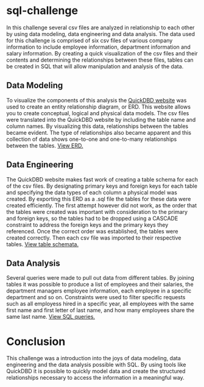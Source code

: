 # sql-challenge

In this challenge several csv files are analyzed in relationship to each other by using data modeling, data engineering and data analysis. The data used for this challenge is comprised of six csv files of various company information to include employee information, department information and salary information. By creating a quick visualization of the csv files and their contents and determining the relationships between these files, tables can be created in SQL that will allow manipulation and analysis of the data. 

## Data Modeling 
To visualize the components of this analysis the [QuickDBD website](https://www.quickdatabasediagrams.com/) was used to create an entity relationship diagram, or ERD. This website allows you to create conceptual, logical and physical data models. The csv files were translated into the QuickDBD website by including the table name and column names. By visualizing this data, relationships between the tables became evident. The type of relationships also became apparent and this collection of data shows one-to-one and one-to-many relationships between the tables. [View ERD.](https://github.com/chelseapickett/sql-challenge/blob/main/EmployeeSQL/ERD.png) 

## Data Engineering
The QuickDBD website makes fast work of creating a table schema for each of the csv files. By designating primary keys and foreign keys for each table and specifying the data types of each column a physical model was created. By exporting this ERD as a .sql file the tables for these data were created efficiently. The first attempt however did not work, as the order that the tables were created was important with consideration to the primary and foreign keys, so the tables had to be dropped using a CASCADE constraint to address the foreign keys and the primary keys they referenced. Once the correct order was established, the tables were created correctly. Then each csv file was imported to their respective tables. [View table schemata.](https://github.com/chelseapickett/sql-challenge/blob/main/EmployeeSQL/data_engineering.sql)

## Data Analysis
Several queries were made to pull out data from different tables. By joining tables it was possible to produce a list of employees and their salaries, the department managers employee information, each employee in a specific department and so on. Constraints were used to filter specific requests such as all employess hired in a specific year, all employees with the same first name and first letter of last name, and how many employees share the same last name. [View SQL queries.](https://github.com/chelseapickett/sql-challenge/blob/main/EmployeeSQL/data_analysis.sql)

# Conclusion
This challenge was a introduction into the joys of data modeling, data engineering and the data analysis possible with SQL. By using tools like QuickDBD it is possible to quickly model data and create the structured relationships necessary to access the information in a meaningful way. 
